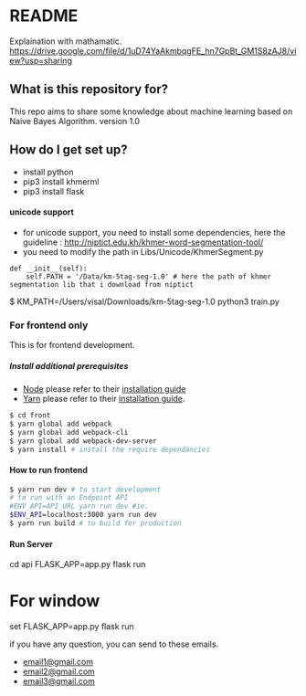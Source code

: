 # README #

Explaination with mathamatic. https://drive.google.com/file/d/1uD74YaAkmbqgFE_hn7GpBt_GM1S8zAJ8/view?usp=sharing

## What is this repository for? ##

This repo aims to share some knowledge about machine learning based on Naive Bayes Algorithm.
version 1.0

## How do I get set up? ##

* install python
* pip3 install khmerml
* pip3 install flask
#### unicode support ####
* for unicode support, you need to install some dependencies, here the guideline : http://niptict.edu.kh/khmer-word-segmentation-tool/
* you need to modify the path in Libs/Unicode/KhmerSegment.py
```
def __init__(self):
	self.PATH = '/Data/km-5tag-seg-1.0' # here the path of khmer segmentation lib that i download from niptict
```
$ KM_PATH=/Users/visal/Downloads/km-5tag-seg-1.0 python3 train.py
### For frontend only
This is for frontend development.
##### Install additional prerequisites
* [Node](https://nodejs.org/en/) please refer to their [installation guide](https://nodejs.org/en/download/package-manager/)
* [Yarn](https://yarnpkg.com)  please refer to their [installation guide](https://yarnpkg.com/en/docs/install).

```sh
$ cd front
$ yarn global add webpack
$ yarn global add webpack-cli
$ yarn global add webpack-dev-server
$ yarn install # install the require dependancies
```
#### How to run frontend
```sh
$ yarn run dev # to start development 
# to run with an Endpoint API
#ENV_API=API_URL yarn run dev #ie. 
$ENV_API=localhost:3000 yarn run dev
$ yarn run build # to build for production
```
#### Run Server
cd api
FLASK_APP=app.py flask run
# For window
set FLASK_APP=app.py
flask run

if you have any question, you can send to these emails.
- email1@gmail.com
- email2@gmail.com
- email3@gmail.com  